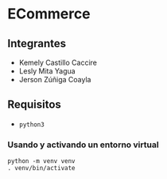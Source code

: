 # ECommerce
## Integrantes
- Kemely Castillo Caccire
- Lesly Mita Yagua
- Jerson Zúñiga Coayla

## Requisitos
- `python3`

### Usando y activando un entorno virtual
```
python -m venv venv
. venv/bin/activate

```

